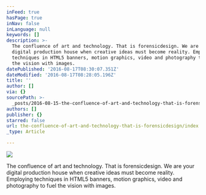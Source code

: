 ```yaml
---
inFeed: true
hasPage: true
inNav: false
inLanguage: null
keywords: []
description: >-
  The confluence of art and technology. That is forensicdesign. We are your
  digital production house when creative ideas must become reality. Employing
  techniques in HTML5 banners, motion graphics, video and photography to fuel
  the vision with images.
datePublished: '2016-08-17T08:30:07.351Z'
dateModified: '2016-08-17T08:28:05.196Z'
title: ''
author: []
via: {}
sourcePath: >-
  _posts/2016-08-15-the-confluence-of-art-and-technology-that-is-forensicdesign.md
authors: []
publisher: {}
starred: false
url: the-confluence-of-art-and-technology-that-is-forensicdesign/index.html
_type: Article

---
```

![](https://the-grid-user-content.s3-us-west-2.amazonaws.com/539c269f-4456-4c0e-b050-3491df987dda.jpg)

The confluence of art and technology. That is forensicdesign. We are your digital production house when creative ideas must become reality. Employing techniques in HTML5 banners, motion graphics, video and photography to fuel the vision with images.
